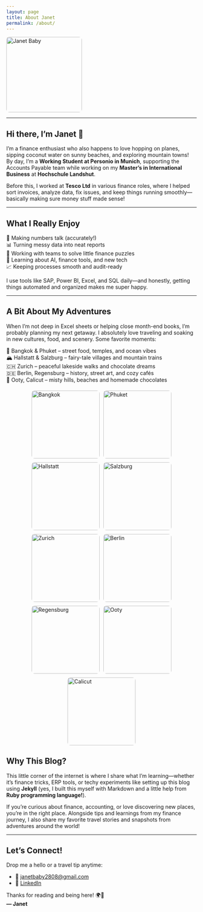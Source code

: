 ```yaml
---
layout: page
title: About Janet
permalink: /about/
---
```


<img src="../assets/images/janet-photo.jpeg" alt="Janet Baby" width="200" style="border-radius: 8px;">

---

## Hi there, I’m Janet 👋

I’m a finance enthusiast who also happens to love hopping on planes, sipping coconut water on sunny beaches, and exploring mountain towns! By day, I’m a **Working Student at Personio in Munich**, supporting the Accounts Payable team while working on my **Master’s in International Business** at **Hochschule Landshut**.

Before this, I worked at **Tesco Ltd** in various finance roles, where I helped sort invoices, analyze data, fix issues, and keep things running smoothly—basically making sure money stuff made sense!

---

## What I Really Enjoy

💸 Making numbers talk (accurately!)  
📊 Turning messy data into neat reports  
🤝 Working with teams to solve little finance puzzles  
🧠 Learning about AI, finance tools, and new tech  
📈 Keeping processes smooth and audit-ready

I use tools like SAP, Power BI, Excel, and SQL daily—and honestly, getting things automated and organized makes me super happy.

---

## A Bit About My Adventures

When I’m not deep in Excel sheets or helping close month-end books, I’m probably planning my next getaway. I absolutely love traveling and soaking in new cultures, food, and scenery. Some favorite moments:

🕌 Bangkok & Phuket – street food, temples, and ocean vibes  
🏔️ Hallstatt & Salzburg – fairy-tale villages and mountain trains  
🇨🇭 Zurich – peaceful lakeside walks and chocolate dreams  
🇩🇪 Berlin, Regensburg – history, street art, and cozy cafés  
🌿 Ooty, Calicut – misty hills, beaches and homemade chocolates

<div style="display: flex; flex-wrap: wrap; gap: 10px; justify-content: center; margin-top: 20px;">

  <img src="../assets/images/bangkok.avif" alt="Bangkok" style="width: 180px; border-radius: 8px;">
  <img src="../assets/images/phuket.jpg" alt="Phuket" style="width: 180px; border-radius: 8px;">
  <img src="../assets/images/hallstatt.jpg" alt="Hallstatt" style="width: 180px; border-radius: 8px;">
  <img src="../assets/images/salzburg.jpg" alt="Salzburg" style="width: 180px; border-radius: 8px;">
  <img src="../assets/images/zurich.jpg" alt="Zurich" style="width: 180px; border-radius: 8px;">
  <img src="../assets/images/berlin.jpg" alt="Berlin" style="width: 180px; border-radius: 8px;">
  <img src="../assets/images/regensburg.jpg" alt="Regensburg" style="width: 180px; border-radius: 8px;">
  <img src="../assets/images/ooty.jpg" alt="Ooty" style="width: 180px; border-radius: 8px;">
  <img src="../assets/images/calicut.jpg" alt="Calicut" style="width: 180px; border-radius: 8px;">

</div>

## Why This Blog?

This little corner of the internet is where I share what I’m learning—whether it’s finance tricks, ERP tools, or techy experiments like setting up this blog using **Jekyll** (yes, I built this myself with Markdown and a little help from **Ruby programming language!**).

If you’re curious about finance, accounting, or love discovering new places, you’re in the right place. Alongside tips and learnings from my finance journey, I also share my favorite travel stories and snapshots from adventures around the world!

---

## Let’s Connect!

Drop me a hello or a travel tip anytime:

- 📧 [janetbaby2808@gmail.com](mailto:janetbaby2808@gmail.com)
- 💼 [LinkedIn](https://www.linkedin.com/in/janet-baby-640484303)

Thanks for reading and being here! 🌍💙  
**— Janet**

